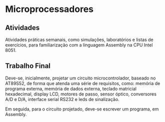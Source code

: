 # Microprocessadores

## Atividades
Atividades práticas semanais, como simulações, laboratórios e listas de exercícios, para familiarização com a linguagem Assembly na CPU Intel 8051.

## Trabalho Final
Deve-se, inicialmente, projetar um circuito microcontrolador, baseado no AT89S52, de forma que atenda uma série de requisitos, como: memória de programa externa, memória de dados externa, teclado matricial hexadecimal, display LCD, motores de passo, sensor óptico, conversores A/D e D/A, interface serial RS232 e leds de sinalização.

Em seguida, para o circuito projetado, deve-se escrever um programa, em Assembly.
